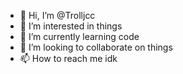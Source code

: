- 👋 Hi, I’m @Trolljcc
- 👀 I’m interested in things
- 🌱 I’m currently learning code
- 💞️ I’m looking to collaborate on things
- 📫 How to reach me idk

<!---
Trolljcc/Trolljcc is a ✨ special ✨ repository because its `README.md` (this file) appears on your GitHub profile.
You can click the Preview link to take a look at your changes.
--->
